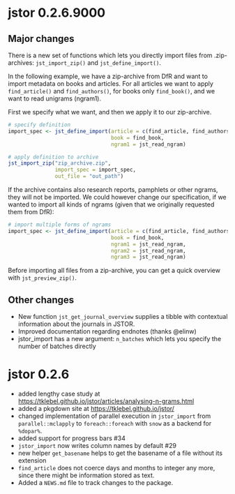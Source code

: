 # jstor 0.2.6.9000

## Major changes
There is a new set of functions which lets you directly import files from 
.zip-archives: `jst_import_zip()` and `jst_define_import()`.

In the following example, we have a zip-archive from DfR and want to import
metadata on books and articles. For all articles we want to apply
`find_article()` and `find_authors()`, for books only `find_book()`, and we want
to read unigrams (ngram1).

First we specify what we want, and then we apply it to our zip-archive.
```r
# specify definition
import_spec <- jst_define_import(article = c(find_article, find_authors),
                                 book = find_book,
                                 ngram1 = jst_read_ngram)

# apply definition to archive
jst_import_zip("zip_archive.zip",
               import_spec = import_spec,
               out_file = "out_path")
```

If the archive contains also research reports, pamphlets or other ngrams, they
will not be imported. We could however change our specification, if we wanted
to import all kinds of ngrams (given that we originally requested them from
DfR):

```r
# import multiple forms of ngrams
import_spec <- jst_define_import(article = c(find_article, find_authors),
                                 book = find_book,
                                 ngram1 = jst_read_ngram,
                                 ngram2 = jst_read_ngram,
                                 ngram3 = jst_read_ngram)
```

Before importing all files from a zip-archive, you can get a quick overview with
`jst_preview_zip()`.


## Other changes
* New function `jst_get_journal_overview` supplies a tibble with contextual
information about the journals in JSTOR.
* Improved documentation regarding endnotes (thanks @elinw)
* jstor_import has a new argument: `n_batches` which lets you specify the number
of batches directly



# jstor 0.2.6

* added lengthy case study at https://tklebel.github.io/jstor/articles/analysing-n-grams.html
* added a pkgdown site at https://tklebel.github.io/jstor/
* changed implementation of parallel execution in `jstor_import` from 
`parallel::mclapply` to `foreach::foreach` with `snow` as a backend for
`%dopar%`. 
* added support for progress bars #34
* `jstor_import` now writes column names by default #29
* new helper `get_basename` helps to get the basename of a file without its
extension
* `find_article` does not coerce days and months to integer any more, since there
might be information stored as text.
* Added a `NEWS.md` file to track changes to the package.
